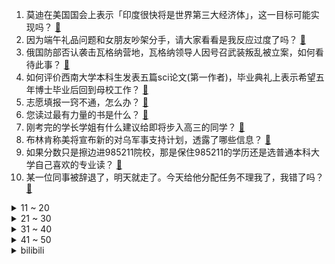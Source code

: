 1. 莫迪在美国国会上表示「印度很快将是世界第三大经济体」，这一目标可能实现吗？ [:link:](https://www.zhihu.com/question/608151767)
2. 因为端午礼品问题和女朋友吵架分手，请大家看看是我反应过度了吗？ [:link:](https://www.zhihu.com/question/607441090)
3. 俄国防部否认袭击瓦格纳营地，瓦格纳领导人因号召武装叛乱被立案，如何看待此事？ [:link:](https://www.zhihu.com/question/608218892)
4. 如何评价西南大学本科生发表五篇sci论文(第一作者)，毕业典礼上表示希望五年博士毕业后回到母校工作？ [:link:](https://www.zhihu.com/question/607703486)
5. 志愿填报一窍不通，怎么办？ [:link:](https://www.zhihu.com/question/595485450)
6. 您读过最有力量的书是什么？ [:link:](https://www.zhihu.com/question/603556848)
7. 刚考完的学长学姐有什么建议给即将步入高三的同学？ [:link:](https://www.zhihu.com/question/605707798)
8. 布林肯称美将宣布新的对乌军事支持计划，透露了哪些信息？ [:link:](https://www.zhihu.com/question/607773006)
9. 如果分数只是擦边进985211院校，那是保住985211的学历还是选普通本科大学自己喜欢的专业读？ [:link:](https://www.zhihu.com/question/606739185)
10. 某一位同事被辞退了，明天就走了。今天给他分配任务不理我了，我错了吗？ [:link:](https://www.zhihu.com/question/607636838)
<details>
<summary>11 ~ 20</summary>

11. 6 月 22 日比特币大涨，站上 30000 美元关口，为近两月以来首次，释放了哪些信号？ [:link:](https://www.zhihu.com/question/607964858)
12. 如何评价 Uzi 在 2023 年复出后的表现？ [:link:](https://www.zhihu.com/question/608011699)
13. iOS的墓碑机制这么厉害，为什么Windows、Linux不采用呢？ [:link:](https://www.zhihu.com/question/604373860)
14. 140 元一根演唱会荧光棒成本仅 10 元，你对五月天演唱会的「天价」荧光棒有何看法？ [:link:](https://www.zhihu.com/question/607116754)
15. 如何评价《乘风 2023》四公美依礼芽组表演的《青鸟》？ [:link:](https://www.zhihu.com/question/608106229)
16. 2023 云南高考分数线一本文 530 降 45 分，理 485 降 30 分，创十年新低，如何评价？ [:link:](https://www.zhihu.com/question/607974372)
17. 韩国环境部已批准「萨德」基地环评报告，基建工作将全面启动，「萨德」部署后将造成哪些影响？ [:link:](https://www.zhihu.com/question/608002674)
18. 拜登会见莫迪，谈及美印关系硬扯中国，哪些信息值得关注？美印再次拥抱，对中国威胁几何？ [:link:](https://www.zhihu.com/question/608121348)
19. 2023 年各地高考分数线预测会是多少？ [:link:](https://www.zhihu.com/question/607682306)
20. 高考后最重要的事是什么？ [:link:](https://www.zhihu.com/question/599529374)
</details>
<details>
<summary>21 ~ 30</summary>

21. C 罗表示「愿为葡萄牙奉献一切，我是不可或缺的」，如何评价他对球队做出的贡献？ [:link:](https://www.zhihu.com/question/607845603)
22. 如果我想用python自动操作手机、电脑软件，应该学python哪方面的知识呢？ [:link:](https://www.zhihu.com/question/606030384)
23. 大家吃粽子，喜欢甜口还是咸口？ [:link:](https://www.zhihu.com/question/607598941)
24. 如何评价《原神》3.8版本前瞻直播特别节目「清夏乐园大秘境」？ [:link:](https://www.zhihu.com/question/608160040)
25. 如果你有200万，你会辞职躺平吗？ [:link:](https://www.zhihu.com/question/601684334)
26. 如何评价《黑镜》（Black Mirror）第六季第二集「Loch Henry」？ [:link:](https://www.zhihu.com/question/607698144)
27. 第 28 届上海电视节白玉兰奖获奖名单公布，《人世间》十提五中，你对各奖项归属满意吗？ [:link:](https://www.zhihu.com/question/608153759)
28. 电影《消失的她》有哪些精彩看点？ [:link:](https://www.zhihu.com/question/604320266)
29. 2023 江西高考分数线公布，理工一本 518 文史一本 533，如何评价今年的分数线？ [:link:](https://www.zhihu.com/question/607974350)
30. 如何有效地辅导孩子写作业？ [:link:](https://www.zhihu.com/question/269923468)
</details>
<details>
<summary>31 ~ 40</summary>

31. 为什么小提琴不像吉他一样加上品格，降低入门难度？ [:link:](https://www.zhihu.com/question/308921367)
32. 唐末时重武的风气是怎么一步步被纠正过来的？ [:link:](https://www.zhihu.com/question/607040290)
33. 2023 吉林高考分数线公布，重点本科线理 463 大降 25 分，如何评价今年的分数线？ [:link:](https://www.zhihu.com/question/607974303)
34. 2023 年上海高考查分是一种什么样的体验？ [:link:](https://www.zhihu.com/question/545040470)
35. 独孤求败、黄裳、斗酒僧、王重阳，武功如何排名？ [:link:](https://www.zhihu.com/question/606542017)
36. 中国气象局启动高温四级应急响应，伴随高温而来的有哪些隐忧需要警惕、预防？ [:link:](https://www.zhihu.com/question/608101451)
37. 《最终幻想 16》FF16 解禁，PS5 平台限时独占，游戏体验如何，符合你的期待值吗？ [:link:](https://www.zhihu.com/question/607934321)
38. 电影《消失的她》中有哪些值得回味的细节？ [:link:](https://www.zhihu.com/question/607974608)
39. 高考之后有点无聊，怎么办？ [:link:](https://www.zhihu.com/question/607362465)
40. 多地高考成绩公布，查高考成绩是种什么样的体验？查分前后你的生活有什么变化？ [:link:](https://www.zhihu.com/question/607974520)
</details>
<details>
<summary>41 ~ 50</summary>

41. 中考重要，还是高考重要? [:link:](https://www.zhihu.com/question/606716930)
42. 2023 LPL 夏季赛 JDG 2:0 击败 TES 八连胜稳坐联赛头名，如何评价这场比赛？ [:link:](https://www.zhihu.com/question/608142653)
43. 超导体电阻的倒数有多大？和葛立恒数相比呢？ [:link:](https://www.zhihu.com/question/579943470)
44. 计算机的哪些学科是被建议在本科阶段学掉的？ [:link:](https://www.zhihu.com/question/595969891)
45. 6 月 22 日晚，多名网友发现成都上空出现不明飞行物，天文学者猜测可能是火流星，什么是火流星？ [:link:](https://www.zhihu.com/question/608091068)
46. 北京多家银行房贷已下调 10 个基点，首套房贷利率降至 4.75％ ，将带来哪些利好？ [:link:](https://www.zhihu.com/question/607787494)
47. 美国失联深海潜水器发生「灾难性内爆」，5 名乘员死亡，「内爆」是如何发生的？此次事故将产生哪些影响？ [:link:](https://www.zhihu.com/question/608085455)
48. 高考考不上是复读还是上大专? [:link:](https://www.zhihu.com/question/607821406)
49. 如何评价《黑镜》（Black Mirror）第六季第一集「Joan is awful」？ [:link:](https://www.zhihu.com/question/606816407)
50. NBA 选秀大会：马刺状元签选择文班亚马，黄蜂选中米勒，如何看待他们的前景？ [:link:](https://www.zhihu.com/question/608089914)
</details><details>
<summary>bilibili</summary>

</details>